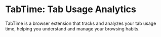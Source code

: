 # TabTime: Tab Usage Analytics

TabTime is a browser extension that tracks and analyzes your tab usage time, helping you understand and manage your browsing habits.
